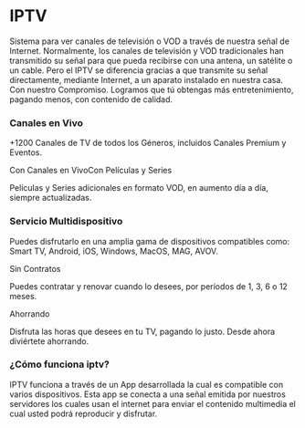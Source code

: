 # IPTV 

Sistema para ver canales de televisión o VOD a través de nuestra señal de Internet. Normalmente, los canales de televisión y VOD tradicionales han transmitido su señal para que pueda recibirse con una antena, un satélite o un cable. Pero el IPTV se diferencia gracias a que transmite su señal directamente, mediante Internet, a un aparato instalado en nuestra casa.
Con nuestro Compromiso. Logramos que tú obtengas más entretenimiento, pagando menos, con contenido de calidad.

### Canales en Vivo

+1200 Canales de TV de todos los Géneros, incluidos Canales Premium y Eventos.

Con Canales en VivoCon Películas y Series

Películas y Series adicionales en formato VOD, en aumento día a día, siempre actualizadas.

### Servicio Multidispositivo

Puedes disfrutarlo en una amplia gama de dispositivos compatibles como: Smart TV, Android, iOS, Windows, MacOS, MAG, AVOV.

Sin Contratos

Puedes contratar y renovar cuando lo desees, por períodos de 1, 3, 6 o 12 meses.

Ahorrando

Disfruta las horas que desees en tu TV, pagando lo justo. Desde ahora diviértete ahorrando.

### ¿Cómo funciona iptv?

IPTV funciona a través de un App desarrollada la cual es compatible con varios dispositivos. Esta app se conecta a una señal emitida por nuestros servidores los cuales usan el internet para enviar el contenido multimedia el cual usted podrá reproducir y disfrutar.

